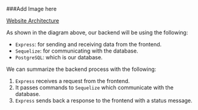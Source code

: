 ###Add Image here

[Website Architecture](https://i.imgur.com/l7IBohx.png)

As shown in the diagram above, our backend will be using the following:

- `Express`: for sending and receiving data from the frontend.
- `Sequelize`: for communicating with the database.
- `PostgreSQL`: which is our database.

We can summarize the backend process with the following:

1. `Express` receives a request from the frontend.
2. It passes commands to `Sequelize` which communicate with the database.
3. `Express` sends back a response to the frontend with a status message.
